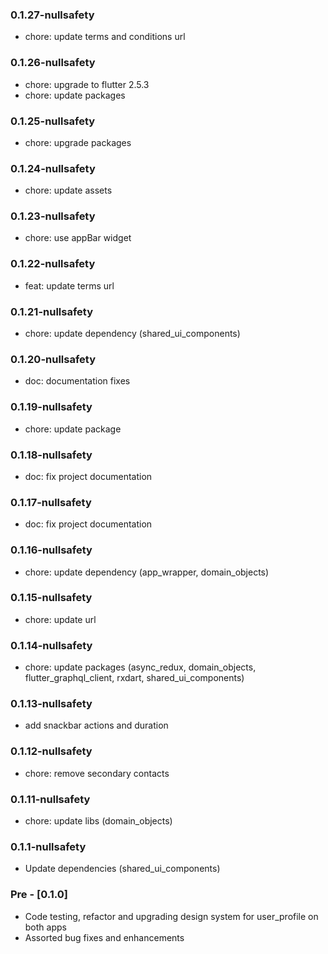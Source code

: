 ### 0.1.27-nullsafety

- chore: update terms and conditions url

### 0.1.26-nullsafety

- chore: upgrade to flutter 2.5.3
- chore: update packages

### 0.1.25-nullsafety

- chore: upgrade packages

### 0.1.24-nullsafety

- chore: update assets

### 0.1.23-nullsafety

- chore: use appBar widget

### 0.1.22-nullsafety

- feat: update terms url

### 0.1.21-nullsafety

- chore: update dependency (shared_ui_components)

### 0.1.20-nullsafety

- doc: documentation fixes

### 0.1.19-nullsafety

- chore: update package

### 0.1.18-nullsafety

- doc: fix project documentation

### 0.1.17-nullsafety

- doc: fix project documentation

### 0.1.16-nullsafety

- chore: update dependency (app_wrapper, domain_objects)

### 0.1.15-nullsafety

- chore: update url

### 0.1.14-nullsafety

- chore: update packages (async_redux, domain_objects, flutter_graphql_client, rxdart, shared_ui_components)

### 0.1.13-nullsafety

- add snackbar actions and duration

### 0.1.12-nullsafety

- chore: remove secondary contacts

### 0.1.11-nullsafety

- chore: update libs (domain_objects)

### 0.1.1-nullsafety

- Update dependencies (shared_ui_components)

### Pre - [0.1.0]

- Code testing, refactor and upgrading design system for user_profile on both apps
- Assorted bug fixes and enhancements
